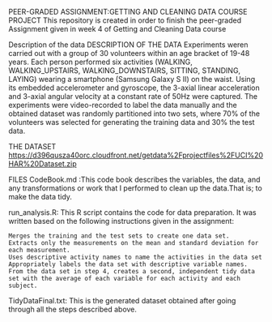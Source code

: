 PEER-GRADED ASSIGNMENT:GETTING AND CLEANING DATA COURSE PROJECT
This repository is created in order to finish the peer-graded Assignment given in week 4 of Getting and Cleaning Data course

Description of the data DESCRIPTION OF THE DATA
Experiments weren carried out with a group of 30 volunteers within an age bracket of 19-48 years. Each person performed six activities (WALKING, WALKING_UPSTAIRS, WALKING_DOWNSTAIRS, SITTING, STANDING, LAYING) wearing a smartphone (Samsung Galaxy S II) on the waist. Using its embedded accelerometer and gyroscope, the  3-axial linear acceleration and 3-axial angular velocity at a constant rate of 50Hz were captured. The experiments were video-recorded to label the data manually and the obtained dataset was randomly partitioned into two sets, where 70% of the volunteers was selected for generating the training data and 30% the test data.


THE DATASET
 https://d396qusza40orc.cloudfront.net/getdata%2Fprojectfiles%2FUCI%20HAR%20Dataset.zip
 

FILES
CodeBook.md :This code book  describes the variables, the data, and any transformations or work that I performed to clean up the data.That is; to make the data tidy.

run_analysis.R: This R script contains the  code for data preparation. It was written based on the following instructions given in the assignment:

    Merges the training and the test sets to create one data set.
    Extracts only the measurements on the mean and standard deviation for each measurement.
    Uses descriptive activity names to name the activities in the data set
    Appropriately labels the data set with descriptive variable names.
    From the data set in step 4, creates a second, independent tidy data set with the average of each variable for each activity and each subject.
    
 TidyDataFinal.txt: This is the generated dataset obtained  after going through all the steps  described above.


